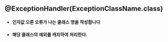 ## @ExceptionHandler(ExceptionClassName.class)

* #### 인자값 으론 오류가 나는 클래스 명을 작성합니다 
* #### 해당 클래스의 예외를 캐치하여 처리한다.